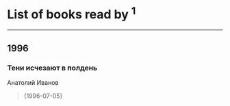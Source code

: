 # List of books read by [](https://plus.google.com/u/0/118261627879855357372/)<sup>1</sup>
---

## 1996

### Тени исчезают в полдень
Анатолий Иванов
> [1996-07-05] 



